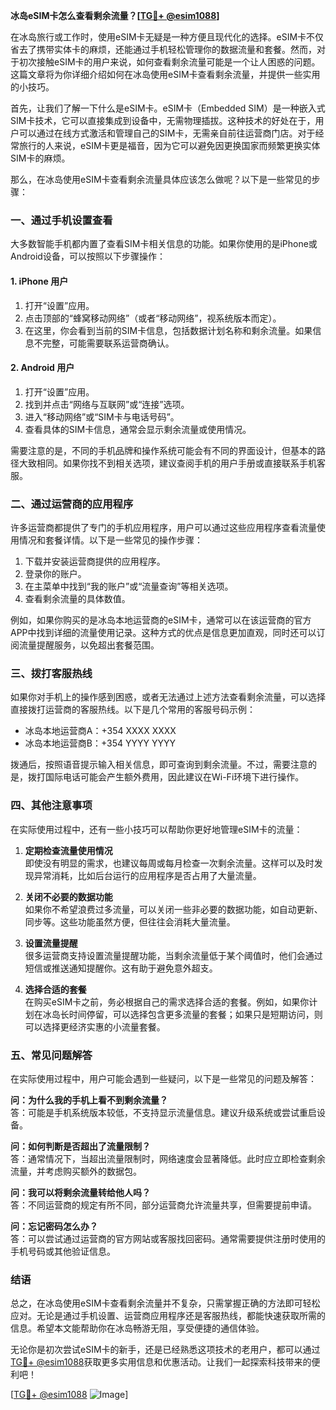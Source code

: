 **冰岛eSIM卡怎么查看剩余流量？[[TG💪+ @esim1088](https://t.me/s/esim1088)]**

在冰岛旅行或工作时，使用eSIM卡无疑是一种方便且现代化的选择。eSIM卡不仅省去了携带实体卡的麻烦，还能通过手机轻松管理你的数据流量和套餐。然而，对于初次接触eSIM卡的用户来说，如何查看剩余流量可能是一个让人困惑的问题。这篇文章将为你详细介绍如何在冰岛使用eSIM卡查看剩余流量，并提供一些实用的小技巧。

首先，让我们了解一下什么是eSIM卡。eSIM卡（Embedded SIM）是一种嵌入式SIM卡技术，它可以直接集成到设备中，无需物理插拔。这种技术的好处在于，用户可以通过在线方式激活和管理自己的SIM卡，无需亲自前往运营商门店。对于经常旅行的人来说，eSIM卡更是福音，因为它可以避免因更换国家而频繁更换实体SIM卡的麻烦。

那么，在冰岛使用eSIM卡查看剩余流量具体应该怎么做呢？以下是一些常见的步骤：

### **一、通过手机设置查看**
大多数智能手机都内置了查看SIM卡相关信息的功能。如果你使用的是iPhone或Android设备，可以按照以下步骤操作：

#### **1. iPhone 用户**
1. 打开“设置”应用。
2. 点击顶部的“蜂窝移动网络”（或者“移动网络”，视系统版本而定）。
3. 在这里，你会看到当前的SIM卡信息，包括数据计划名称和剩余流量。如果信息不完整，可能需要联系运营商确认。

#### **2. Android 用户**
1. 打开“设置”应用。
2. 找到并点击“网络与互联网”或“连接”选项。
3. 进入“移动网络”或“SIM卡与电话号码”。
4. 查看具体的SIM卡信息，通常会显示剩余流量或使用情况。

需要注意的是，不同的手机品牌和操作系统可能会有不同的界面设计，但基本的路径大致相同。如果你找不到相关选项，建议查阅手机的用户手册或直接联系手机客服。

### **二、通过运营商的应用程序**
许多运营商都提供了专门的手机应用程序，用户可以通过这些应用程序查看流量使用情况和套餐详情。以下是一些常见的操作步骤：

1. 下载并安装运营商提供的应用程序。
2. 登录你的账户。
3. 在主菜单中找到“我的账户”或“流量查询”等相关选项。
4. 查看剩余流量的具体数值。

例如，如果你购买的是冰岛本地运营商的eSIM卡，通常可以在该运营商的官方APP中找到详细的流量使用记录。这种方式的优点是信息更加直观，同时还可以订阅流量提醒服务，以免超出套餐范围。

### **三、拨打客服热线**
如果你对手机上的操作感到困惑，或者无法通过上述方法查看剩余流量，可以选择直接拨打运营商的客服热线。以下是几个常用的客服号码示例：

- 冰岛本地运营商A：+354 XXXX XXXX
- 冰岛本地运营商B：+354 YYYY YYYY

拨通后，按照语音提示输入相关信息，即可查询到剩余流量。不过，需要注意的是，拨打国际电话可能会产生额外费用，因此建议在Wi-Fi环境下进行操作。

### **四、其他注意事项**
在实际使用过程中，还有一些小技巧可以帮助你更好地管理eSIM卡的流量：

1. **定期检查流量使用情况**  
   即使没有明显的需求，也建议每周或每月检查一次剩余流量。这样可以及时发现异常消耗，比如后台运行的应用程序是否占用了大量流量。

2. **关闭不必要的数据功能**  
   如果你不希望浪费过多流量，可以关闭一些非必要的数据功能，如自动更新、同步等。这些功能虽然方便，但往往会消耗大量流量。

3. **设置流量提醒**  
   很多运营商支持设置流量提醒功能，当剩余流量低于某个阈值时，他们会通过短信或推送通知提醒你。这有助于避免意外超支。

4. **选择合适的套餐**  
   在购买eSIM卡之前，务必根据自己的需求选择合适的套餐。例如，如果你计划在冰岛长时间停留，可以选择包含更多流量的套餐；如果只是短期访问，则可以选择更经济实惠的小流量套餐。

### **五、常见问题解答**
在实际使用过程中，用户可能会遇到一些疑问，以下是一些常见的问题及解答：

**问：为什么我的手机上看不到剩余流量？**  
答：可能是手机系统版本较低，不支持显示流量信息。建议升级系统或尝试重启设备。

**问：如何判断是否超出了流量限制？**  
答：通常情况下，当超出流量限制时，网络速度会显著降低。此时应立即检查剩余流量，并考虑购买额外的数据包。

**问：我可以将剩余流量转给他人吗？**  
答：不同运营商的规定有所不同，部分运营商允许流量共享，但需要提前申请。

**问：忘记密码怎么办？**  
答：可以尝试通过运营商的官方网站或客服找回密码。通常需要提供注册时使用的手机号码或其他验证信息。

### **结语**
总之，在冰岛使用eSIM卡查看剩余流量并不复杂，只需掌握正确的方法即可轻松应对。无论是通过手机设置、运营商应用程序还是客服热线，都能快速获取所需的信息。希望本文能帮助你在冰岛畅游无阻，享受便捷的通信体验。

无论你是初次尝试eSIM卡的新手，还是已经熟悉这项技术的老用户，都可以通过[TG💪+ @esim1088](https://t.me/s/esim1088)获取更多实用信息和优惠活动。让我们一起探索科技带来的便利吧！

[[TG💪+ @esim1088](https://t.me/s/esim1088) ![Image](https://i.postimg.cc/4NQfJmqS/Snipaste-2025-05-13-00-14-12.png)]